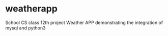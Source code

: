 # weatherapp
School CS class 12th project Weather APP demonstrating the integration of mysql and python3 
